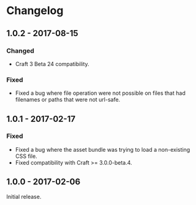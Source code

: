 Changelog
=========

## 1.0.2 - 2017-08-15

### Changed
- Craft 3 Beta 24 compatibility.

### Fixed
- Fixed a bug where file operation were not possible on files that had filenames or paths that were not url-safe.

## 1.0.1 - 2017-02-17

### Fixed
- Fixed a bug where the asset bundle was trying to load a non-existing CSS file.
- Fixed compatibility with Craft >= 3.0.0-beta.4.

## 1.0.0 - 2017-02-06

Initial release.
